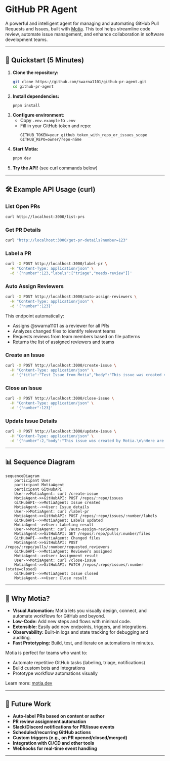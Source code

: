 # GitHub PR Agent


A powerful and intelligent agent for managing and automating GitHub Pull Requests and Issues, built with [Motia](https://motia.dev). This tool helps streamline code review, automate issue management, and enhance collaboration in software development teams.

---

## 🚀 Quickstart (5 Minutes)

1. **Clone the repository:**
   ```bash
   git clone https://github.com/swarna1101/github-pr-agent.git
   cd github-pr-agent
   ```
2. **Install dependencies:**
   ```bash
   pnpm install
   ```
3. **Configure environment:**
    - Copy `.env.example` to `.env`
    - Fill in your GitHub token and repo:
      ```env
      GITHUB_TOKEN=your_github_token_with_repo_or_issues_scope
      GITHUB_REPO=owner/repo-name
      ```
4. **Start Motia:**
   ```bash
   pnpm dev
   ```
5. **Try the API!** (see curl commands below)

---

## 🛠️ Example API Usage (curl)

### List Open PRs
```bash
curl http://localhost:3000/list-prs
```

### Get PR Details
```bash
curl "http://localhost:3000/get-pr-details?number=123"
```

### Label a PR
```bash
curl -X POST http://localhost:3000/label-pr \
  -H "Content-Type: application/json" \
  -d '{"number":123,"labels":["triage","needs-review"]}'
```

### Auto Assign Reviewers
```bash
curl -X POST http://localhost:3000/auto-assign-reviewers \
  -H "Content-Type: application/json" \
  -d '{"number":123}'
```
This endpoint automatically:
- Assigns @swarna1101 as a reviewer for all PRs
- Analyzes changed files to identify relevant teams
- Requests reviews from team members based on file patterns
- Returns the list of assigned reviewers and teams

### Create an Issue
```bash
curl -X POST http://localhost:3000/create-issue \
  -H "Content-Type: application/json" \
  -d '{"title":"Test Issue from Motia","body":"This issue was created via the Motia API.","labels":["bug"]}'
```

### Close an Issue
```bash
curl -X POST http://localhost:3000/close-issue \
  -H "Content-Type: application/json" \
  -d '{"number":123}'
```

### Update Issue Details
```bash
curl -X POST http://localhost:3000/update-issue \
  -H "Content-Type: application/json" \
  -d '{"number":2,"body":"This issue was created by Motia.\n\nHere are more details:\n- This is a demo update\n- Motia can automate GitHub\n- You can add more lines\n- Use this for any workflow\n- Enjoy automation!"}'
```

---

## 📊 Sequence Diagram

```mermaid
sequenceDiagram
    participant User
    participant MotiaAgent
    participant GitHubAPI
    User->>MotiaAgent: curl /create-issue
    MotiaAgent->>GitHubAPI: POST /repos/:repo/issues
    GitHubAPI-->>MotiaAgent: Issue created
    MotiaAgent-->>User: Issue details
    User->>MotiaAgent: curl /label-pr
    MotiaAgent->>GitHubAPI: POST /repos/:repo/issues/:number/labels
    GitHubAPI-->>MotiaAgent: Labels updated
    MotiaAgent-->>User: Labeling result
    User->>MotiaAgent: curl /auto-assign-reviewers
    MotiaAgent->>GitHubAPI: GET /repos/:repo/pulls/:number/files
    GitHubAPI-->>MotiaAgent: Changed files
    MotiaAgent->>GitHubAPI: POST /repos/:repo/pulls/:number/requested_reviewers
    GitHubAPI-->>MotiaAgent: Reviewers assigned
    MotiaAgent-->>User: Assignment result
    User->>MotiaAgent: curl /close-issue
    MotiaAgent->>GitHubAPI: PATCH /repos/:repo/issues/:number (state=closed)
    GitHubAPI-->>MotiaAgent: Issue closed
    MotiaAgent-->>User: Close result
```

---

## 🤖 Why Motia?

- **Visual Automation:** Motia lets you visually design, connect, and automate workflows for GitHub and beyond.
- **Low-Code:** Add new steps and flows with minimal code.
- **Extensible:** Easily add new endpoints, triggers, and integrations.
- **Observability:** Built-in logs and state tracking for debugging and auditing.
- **Fast Prototyping:** Build, test, and iterate on automations in minutes.

Motia is perfect for teams who want to:
- Automate repetitive GitHub tasks (labeling, triage, notifications)
- Build custom bots and integrations
- Prototype workflow automations visually

Learn more: [motia.dev](https://motia.dev)

---

## 🌱 Future Work
- **Auto-label PRs based on content or author**
- **PR review assignment automation**
- **Slack/Discord notifications for PR/issue events**
- **Scheduled/recurring GitHub actions**
- **Custom triggers (e.g., on PR opened/closed/merged)**
- **Integration with CI/CD and other tools**
- **Webhooks for real-time event handling**

---
